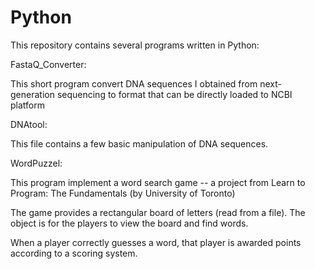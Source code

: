 Python
======

This repository contains several programs written in Python:

FastaQ_Converter:

This short program convert DNA sequences I obtained from next-generation sequencing to format that can be directly loaded to NCBI platform


DNAtool:

This file contains a few basic manipulation of DNA sequences.


WordPuzzel:

This program implement a word search game -- a project from Learn to Program: The Fundamentals (by University of Toronto)

The game provides a rectangular board of letters (read from a file). 
The object is for the players to view the board and find words.

When a player correctly guesses a word, that player is awarded points according to a scoring system.
